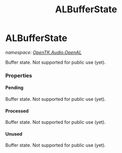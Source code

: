 ﻿---
title: ALBufferState
---

# ALBufferState
_namespace: [OpenTK.Audio.OpenAL](N-OpenTK.Audio.OpenAL.html)_

Buffer state. Not supported for public use (yet).



### Properties

#### Pending
Buffer state. Not supported for public use (yet).
#### Processed
Buffer state. Not supported for public use (yet).
#### Unused
Buffer state. Not supported for public use (yet).

